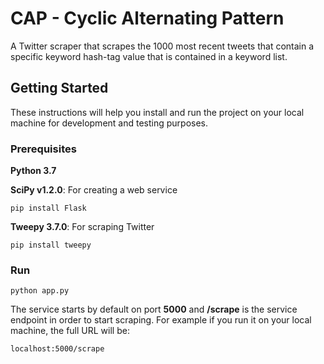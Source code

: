 # CAP - Cyclic Alternating Pattern

A Twitter scraper that scrapes the 1000 most recent tweets that contain a specific keyword hash-tag value that is 
contained in a keyword list.

## Getting Started

These instructions will help you install and run the project on your local machine for development and testing purposes.

### Prerequisites

**Python 3.7** 

**SciPy v1.2.0**: For creating a web service

```
pip install Flask
```

**Tweepy 3.7.0**: For scraping Twitter

```
pip install tweepy
```

### Run

```
python app.py
```

The service starts by default on port **5000** and **/scrape** is the service endpoint in order to start scraping. 
For example if you run it on your local machine, the full URL will be:

```
localhost:5000/scrape
```

